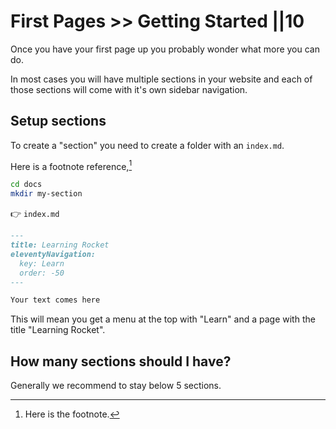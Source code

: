 # First Pages >> Getting Started ||10

Once you have your first page up you probably wonder what more you can do.

In most cases you will have multiple sections in your website and each of those sections will come with it's own sidebar navigation.

## Setup sections

To create a "section" you need to create a folder with an `index.md`.

Here is a footnote reference,[^1]

```bash
cd docs
mkdir my-section
```

👉 `index.md`

```md
---
title: Learning Rocket
eleventyNavigation:
  key: Learn
  order: -50
---

Your text comes here
```

This will mean you get a menu at the top with "Learn" and a page with the title "Learning Rocket".

## How many sections should I have?

Generally we recommend to stay below 5 sections.

[^1]: Here is the footnote.
